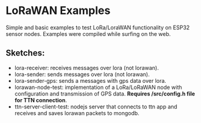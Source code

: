 # LoRaWAN Examples

Simple and basic examples to test LoRa/LoraWAN functionality on ESP32 sensor nodes. Examples were compiled while surfing on the web.

## Sketches:


- lora-receiver: receives messages over lora (not lorawan).
- lora-sender: sends messages over lora (not lorawan).
- lora-sender-gps: sends a messages with gps data over lora.
- lorawan-node-test: implementation of a LoRa/LoRaWAN node with configuration and transmission of GPS data. **Requires /src/config.h file for TTN connection**.
- ttn-server-client-test: nodejs server that connects to ttn app and receives and saves lorawan packets to mongodb.


